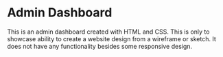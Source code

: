 # Admin Dashboard

This is an admin dashboard created with HTML and CSS. This is only to showcase ability to create a website design from a wireframe or sketch. It does not have any functionality besides some responsive design.
